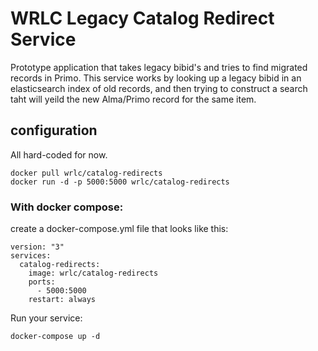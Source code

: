 # WRLC Legacy Catalog Redirect Service
Prototype application that takes legacy bibid's and tries to find migrated records in Primo. This service works by looking up a legacy bibid in an elasticsearch index of old records, and then trying to construct a search taht will yeild the new Alma/Primo record for the same item.

## configuration
All hard-coded for now.
```
docker pull wrlc/catalog-redirects
docker run -d -p 5000:5000 wrlc/catalog-redirects
```
### With docker compose:
create a docker-compose.yml file that looks like this:
```
version: "3"
services:
  catalog-redirects:
    image: wrlc/catalog-redirects
    ports:
      - 5000:5000
    restart: always
```
Run your service:
```
docker-compose up -d
```
